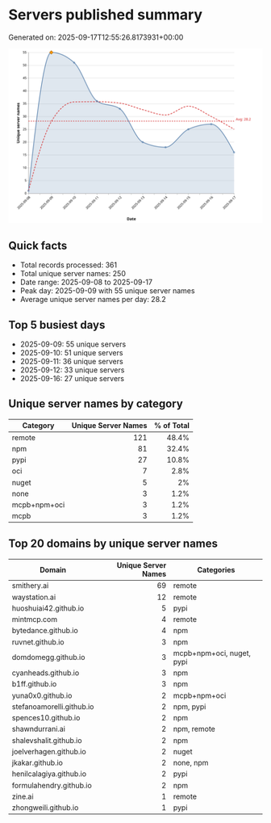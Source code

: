 # Servers published summary

Generated on: 2025-09-17T12:55:26.8173931+00:00

![Unique servers per day](servers-per-day.svg)

## Quick facts
- Total records processed: 361
- Total unique server names: 250
- Date range: 2025-09-08 to 2025-09-17
- Peak day: 2025-09-09 with 55 unique server names
- Average unique server names per day: 28.2

## Top 5 busiest days
- 2025-09-09: 55 unique servers
- 2025-09-10: 51 unique servers
- 2025-09-11: 36 unique servers
- 2025-09-12: 33 unique servers
- 2025-09-16: 27 unique servers

## Unique server names by category

| Category | Unique Server Names | % of Total |
|----------|---------------------:|-----------:|
| remote | 121 | 48.4% |
| npm | 81 | 32.4% |
| pypi | 27 | 10.8% |
| oci | 7 | 2.8% |
| nuget | 5 | 2% |
| none | 3 | 1.2% |
| mcpb+npm+oci | 3 | 1.2% |
| mcpb | 3 | 1.2% |

## Top 20 domains by unique server names

| Domain | Unique Server Names | Categories |
|--------|---------------------:|------------|
| smithery.ai | 69 | remote |
| waystation.ai | 12 | remote |
| huoshuiai42.github.io | 5 | pypi |
| mintmcp.com | 4 | remote |
| bytedance.github.io | 4 | npm |
| ruvnet.github.io | 3 | npm |
| domdomegg.github.io | 3 | mcpb+npm+oci, nuget, pypi |
| cyanheads.github.io | 3 | npm |
| b1ff.github.io | 3 | npm |
| yuna0x0.github.io | 2 | mcpb+npm+oci |
| stefanoamorelli.github.io | 2 | npm, pypi |
| spences10.github.io | 2 | npm |
| shawndurrani.ai | 2 | npm, remote |
| shalevshalit.github.io | 2 | npm |
| joelverhagen.github.io | 2 | nuget |
| jkakar.github.io | 2 | none, npm |
| henilcalagiya.github.io | 2 | pypi |
| formulahendry.github.io | 2 | npm |
| zine.ai | 1 | remote |
| zhongweili.github.io | 1 | pypi |
